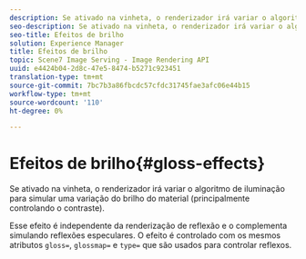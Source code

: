 ```yaml
---
description: Se ativado na vinheta, o renderizador irá variar o algoritmo de iluminação para simular uma variação do brilho do material (principalmente controlando o contraste).
seo-description: Se ativado na vinheta, o renderizador irá variar o algoritmo de iluminação para simular uma variação do brilho do material (principalmente controlando o contraste).
seo-title: Efeitos de brilho
solution: Experience Manager
title: Efeitos de brilho
topic: Scene7 Image Serving - Image Rendering API
uuid: e4424b04-2d8c-47e5-8474-b5271c923451
translation-type: tm+mt
source-git-commit: 7bc7b3a86fbcdc57cfdc31745fae3afc06e44b15
workflow-type: tm+mt
source-wordcount: '110'
ht-degree: 0%

---
```



# Efeitos de brilho{#gloss-effects}

Se ativado na vinheta, o renderizador irá variar o algoritmo de iluminação para simular uma variação do brilho do material (principalmente controlando o contraste).

Esse efeito é independente da renderização de reflexão e o complementa simulando reflexões especulares. O efeito é controlado com os mesmos atributos `gloss=`, `glossmap=` e `type=` que são usados para controlar reflexos.
